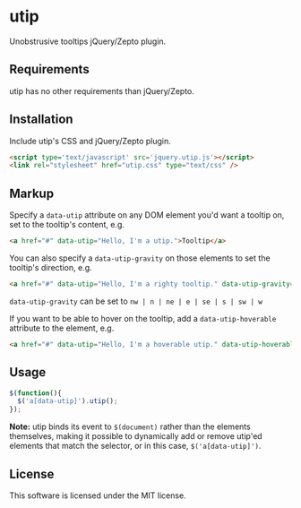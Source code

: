 # utip

Unobstrusive tooltips jQuery/Zepto plugin.

## Requirements

utip has no other requirements than jQuery/Zepto.

## Installation

Include utip's CSS and jQuery/Zepto plugin.

```html
<script type='text/javascript' src='jquery.utip.js'></script>
<link rel="stylesheet" href="utip.css" type="text/css" />
```

## Markup

Specify a `data-utip` attribute on any DOM element you'd want a tooltip on, set to the tooltip's content, e.g.

```html
<a href="#" data-utip="Hello, I'm a utip.">Tooltip</a>
```

You can also specify a `data-utip-gravity` on those elements to set the tooltip's direction, e.g.

```html
<a href="#" data-utip="Hello, I'm a righty tooltip." data-utip-gravity="e">Tooltip</a>
```

`data-utip-gravity` can be set to `nw | n | ne | e | se | s | sw | w`

If you want to be able to hover on the tooltip, add a `data-utip-hoverable` attribute to the element, e.g.

```html
<a href="#" data-utip="Hello, I'm a hoverable utip." data-utip-hoverable>Tooltip</a>
```

## Usage

```javascript
$(function(){
  $('a[data-utip]').utip();
});
```

**Note:** utip binds its event to `$(document)` rather than the elements themselves, making it possible to dynamically add or remove utip'ed elements that match the selector, or in this case, `$('a[data-utip]')`.

## License

This software is licensed under the MIT license.
